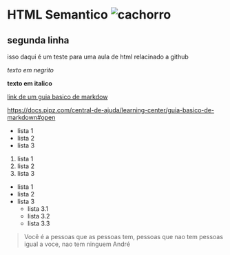 # HTML Semantico ![cachorro](https://pipz.com/static/images/blog/eddie.png)
## segunda linha
isso daqui é um teste para uma aula de html relacinado a github 

*texto em negrito* 

**texto em italico**

[link de um guia basico de markdow](https://docs.pipz.com/central-de-ajuda/learning-center/guia-basico-de-markdown#open)

<https://docs.pipz.com/central-de-ajuda/learning-center/guia-basico-de-markdown#open>

* lista 1
* lista 2
* lista 3

1. lista 1
2. lista 2
3. lista 3

- lista 1
- lista 2
- lista 3
  - lista 3.1
  - lista 3.2
  - lista 3.3
 
>Você é a pessoas que as pessoas tem, pessoas que nao tem pessoas igual a voce, nao tem ninguem
>André

